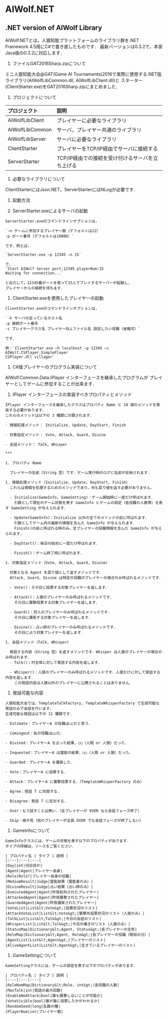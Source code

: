 # AIWolf.NET
## .NET version of AIWolf Library

AIWolf.NETとは，人狼知能プラットフォームのライブラリ群を.NET Framework 4.5用にC#で書き直したものです．
最新バージョンは0.3.2で，本家Java版の0.3.2に対応します．

1. ファイルGAT2016Sharp.zipについて
  
  ミニ人狼知能大会@GAT(Game AI Tournaments)2016で実際に使用する.NET版ライブラリ(AIWolfLibCommon.dll, AIWolfLibClient.dll)と
スターター(ClientStarter.exe)をGAT2016Sharp.zipにまとめました．

1. プロジェクトについて
  
  
  | プロジェクト | 説明 |
  |:---|:---|
  |AIWolfLibClient|プレイヤーに必要なライブラリ|
  |AIWolfLibCommon|サーバ，プレイヤー共通のライブラリ|
  |AIWolfLibServer|サーバに必要なライブラリ|
  |ClientStarter|プレイヤーをTCP/IP経由でサーバに接続する|
  |ServerStarter|TCP/IP経由での接続を受け付けるサーバを立ち上げる|
  
1. 必要なライブラリについて
  
  ClientStarterにはJson.NET，ServerStarterにはNLogが必要です．
  
1. 起動方法
  
  1. ServerStarter.exeによるサーバの起動
    
    ServerStarter.exeのコマンドラインオプションは，
    
    `-n ゲームに参加するプレイヤー数（デフォルトは12）
    -p ポート番号（デフォルトは10000）`
    
    です．例えば，
    
    `ServerStarter.exe –p 12345 –n 15`
    
    で，
    `Start AIWolf Server port:12345 playerNum:15
    Waiting for connection...`
    
    と出力して，12345番ポートを使って15人でプレイするサーバーが起動し，
    プレイヤーからの接続を待ちます．
    
  1. ClientStarter.exeを使用したプレイヤーの起動
    
    ClientStarter.exeのコマンドラインオプションは，
    
    `-h サーバの走っているホスト名
    -p 接続ポート番号
    -c プレイヤークラス名 プレイヤーDLLファイル名 設定したい役職（省略可）`
    
    です．
    
    例：`ClientStarter.exe –h localhost –p 12345 –c AIWolf.CSPlayer.SimplePlayer
    CSPlayer.dll villager`
    
    
1. C#版プレイヤーのプログラム実装について
  
  AIWolf.Common.Data.IPlayer インターフェースを継承したプログラムが
  プレイヤーとしてゲームに参加することが出来ます．
  
  1. IPlayer インターフェースの実装すべきプロパティとメソッド
    
    IPlayer インターフェースを継承したクラスはプロパティ Name と 10 個のメソッドを実装する必要があります． 
    これらのメソッドは以下の 3 種類に分類されます．
    
    - 情報処理メソッド： Initialize, Update, DayStart, Finish
    
    - 対象指定メソッド： Vote, Attack, Guard, Divine
    
    - 会話メソッド： Talk, Whisper
    
    ***
    
    1. プロパティ Name
      
      プレイヤーの名前（String 型）です．ゲーム実行時のログに名前が反映されます．
      
    1. 情報処理メソッド（Initialize, Update, DayStart, Finish）
      これらは情報を処理するためのメソッドであり，何も戻り値を返す必要がありません．
      
      - Initialize(GameInfo, GameSetting)：ゲーム開始時に一度だけ呼ばれます．
        引数として現在のゲーム状態を表す GameInfo とゲームの設定（各役職の人数等）を表す GameSetting が与えられます．
        
      - Update(GameInfo)：Initialize 以外の全てのメソッドの前に呼ばれます．
        引数としてゲーム内の最新の情報を含んだ GameInfo が与えられます．
        Finish()の前に呼ばれる時のみ，全プレイヤーの役職情報を含んだ GameInfo が与えられます．
        
      - DayStart()：毎日の始めに一度だけ呼ばれます．
        
      - Finish()：ゲーム終了時に呼ばれます．
      
    1. 対象指定メソッド（Vote, Attack, Guard, Divine）
      
      対象となる Agent を戻り値として返すメソッドです．
      Attack, Guard, Divine は特定の役職のプレイヤーの場合のみ呼ばれるメソッドです．
      
      - Vote()：その日に投票する対象プレイヤーを返します．
      
      - Attack()：人狼のプレイヤーのみ呼ばれるメソッドです．
        その日に襲撃投票する対象プレイヤーを返します．
      
      - Guard()：狩人のプレイヤーのみ呼ばれるメソッドです．
        その日に護衛する対象プレイヤーを返します．
      
      - Divine()：占い師のプレイヤーのみ呼ばれるメソッドです．
        その日に占う対象プレイヤーを返します．
      
    1. 会話メソッド（Talk, Whisper）
      
      発話する内容（String 型）を返すメソッドです．Whisper は人狼のプレイヤーの場合のみ呼ばれます．
      - Talk()；村全体に対して発話する内容を返します．
        
      - Whisper()：人狼のプレイヤーのみ呼ばれるメソッドです．人狼だけに対して発話する内容を返します． 
        この発話内容は人狼以外のプレイヤーに公開されることはありません．
        
  1. 発話可能な内容
    
    人狼知能大会では，TemplateTalkFactory, TemplateWhisperFactory で生成可能な発話のみで会話を行います．
    生成可能な発話は以下の 11 種類です．
    
    - Estimate：プレイヤーA の役職は○○だと思う．
      
    - Comingout：私の役職は○○だ．
    
    - Divined：プレイヤーA を占った結果，○○（人間 or 人狼）だった．
    
    - Inquested：プレイヤーA は霊能の結果，○○（人間 or 人狼）だった．
    
    - Guarded：プレイヤーA を護衛した．
    
    - Vote：プレイヤーA に投票する．
    
    - Attack：プレイヤーA に襲撃投票する．（TemplateWhisperFactory のみ）
    
    - Agree：発話 T に同意する．
    
    - Disagree：発話 T に反対する．
    
    - Over：もう話すことは無い．（全プレイヤーが OVER なら会話フェーズ終了）
    
    - Skip：様子見（他のプレイヤーが全員 OVER でも会話フェーズが終了しない）
    
  1. GameInfoについて
    
    GameInfoクラスには，ゲームの状態を表す以下のプロパティがあります．
    タイプの詳細は，ソースをご覧ください．
    
    | プロパティ名 | タイプ | 説明 |
    |:---|:---|:---|
    |Day|int|何日目か|
    |Agent|Agent|プレイヤー自身|
    |Role|Role?|プレイヤー自身の役職|
    |MediumResult|Judge|霊能結果（霊能者のみ）|
    |DivineResult|Judge|占い結果（占い師のみ）|
    |ExecutedAgent|Agent|昨夜処刑されたプレイヤー|
    |AttackedAgent|Agent|昨夜襲撃されたプレイヤー|
    |GuardedAgent|Agent|昨夜護衛されたプレイヤー|
    |VoteList|List&lt;Vote&gt;|投票状況のリスト|
    |AttackVoteList|List&lt;Vote&gt;|襲撃先投票状況のリスト（人狼のみ）|
    |TalkList|List&lt;Talk&gt;|今日の会話のリスト|
    |WhisperList|List&lt;Talk&gt;|今日の囁きのリスト（人狼のみ）|
    |StatusMap|Dictionary&lt;Agent, Status&gt;|各プレイヤーの生死|
    |RoleMap|Dictionary&lt;Agent, Role&gt;|各プレイヤーの役職（既知の分）|
    |AgentList|List&lt;Agent&gt;|プレイヤーのリスト|
    |AliveAgentList|List&lt;Agent&gt;|生きているプレイヤーのリスト|
  
  1. GameSettingについて
    
    GameSettingクラスには，ゲームの設定を表す以下のプロパティがあります．
    
    | プロパティ名 | タイプ | 説明 |
    |:---|:---|:---|
    |RoleNumMap|Dictionary&lt;Role, int&gt;|各役職の人数|
    |MaxTalk|int|発話の最大回数|
    |EnableNoAttack|bool|誰も襲撃しないことが可能か|
    |VoteVisible|bool|誰が誰に投票したかがわかるか|
    |RandomSeed|long|乱数の種|
    |PlayerNum|int|プレイヤー数|
